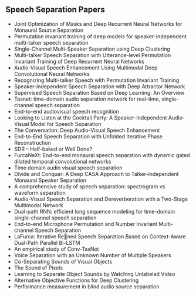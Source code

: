 <h2> Speech Separation Papers</h2>



<ul>

                             

 <li><a target="_blank" href="https://github.com/manjunath5496/Speech-Separation-Papers/blob/master/sps(1).pdf" style="text-decoration:none;">Joint Optimization of Masks and Deep Recurrent Neural Networks for Monaural Source Separation</a></li>

 <li><a target="_blank" href="https://github.com/manjunath5496/Speech-Separation-Papers/blob/master/sps(2).pdf" style="text-decoration:none;">Permutation invariant training of deep models for speaker-independent multi-talker speech separation</a></li>

<li><a target="_blank" href="https://github.com/manjunath5496/Speech-Separation-Papers/blob/master/sps(3).pdf" style="text-decoration:none;">Single-Channel Multi-Speaker Separation using Deep Clustering</a></li>
 <li><a target="_blank" href="https://github.com/manjunath5496/Speech-Separation-Papers/blob/master/sps(4).pdf" style="text-decoration:none;">Multi-talker Speech Separation with Utterance-level Permutation Invariant Training of Deep Recurrent Neural Networks</a></li>                              
<li><a target="_blank" href="https://github.com/manjunath5496/Speech-Separation-Papers/blob/master/sps(5).pdf" style="text-decoration:none;">Audio-Visual Speech Enhancement Using Multimodal Deep Convolutional Neural Networks</a></li>
<li><a target="_blank" href="https://github.com/manjunath5496/Speech-Separation-Papers/blob/master/sps(6).pdf" style="text-decoration:none;">Recognizing Multi-talker Speech with Permutation Invariant Training</a></li>
 <li><a target="_blank" href="https://github.com/manjunath5496/Speech-Separation-Papers/blob/master/sps(7).pdf" style="text-decoration:none;">Speaker-independent Speech Separation with Deep Attractor Network</a></li>

 <li><a target="_blank" href="https://github.com/manjunath5496/Speech-Separation-Papers/blob/master/sps(8).pdf" style="text-decoration:none;"> Supervised Speech Separation Based on Deep Learning: An Overview </a></li>
   <li><a target="_blank" href="https://github.com/manjunath5496/Speech-Separation-Papers/blob/master/sps(9).pdf" style="text-decoration:none;">Tasnet: time-domain audio separation network for real-time, single-channel speech separation</a></li>
  
   
 <li><a target="_blank" href="https://github.com/manjunath5496/Speech-Separation-Papers/blob/master/sps(10).pdf" style="text-decoration:none;">End-to-end audiovisual speech recognition </a></li>                              
<li><a target="_blank" href="https://github.com/manjunath5496/Speech-Separation-Papers/blob/master/sps(11).pdf" style="text-decoration:none;">Looking to Listen at the Cocktail Party: A Speaker-Independent Audio-Visual Model for Speech Separation</a></li>
<li><a target="_blank" href="https://github.com/manjunath5496/Speech-Separation-Papers/blob/master/sps(12).pdf" style="text-decoration:none;">The Conversation: Deep Audio-Visual Speech Enhancement</a></li>
<li><a target="_blank" href="https://github.com/manjunath5496/Speech-Separation-Papers/blob/master/sps(13).pdf" style="text-decoration:none;">End-to-End Speech Separation with Unfolded Iterative Phase Reconstruction</a></li>

<li><a target="_blank" href="https://github.com/manjunath5496/Speech-Separation-Papers/blob/master/sps(14).pdf" style="text-decoration:none;">SDR – Half-baked or Well Done?</a></li>
                              
<li><a target="_blank" href="https://github.com/manjunath5496/Speech-Separation-Papers/blob/master/sps(15).pdf" style="text-decoration:none;">FurcaNeXt: End-to-end monaural speech separation with dynamic gated dilated temporal convolutional networks</a></li>

<li><a target="_blank" href="https://github.com/manjunath5496/Speech-Separation-Papers/blob/master/sps(16).pdf" style="text-decoration:none;">Time domain audio visual speech separation</a></li>

  <li><a target="_blank" href="https://github.com/manjunath5496/Speech-Separation-Papers/blob/master/sps(17).pdf" style="text-decoration:none;">Divide and Conquer: A Deep CASA Approach to Talker-independent Monaural Speaker Separation</a></li>   
  
<li><a target="_blank" href="https://github.com/manjunath5496/Speech-Separation-Papers/blob/master/sps(18).pdf" style="text-decoration:none;">A comprehensive study of speech separation: spectrogram vs waveform separation</a></li> 

  
<li><a target="_blank" href="https://github.com/manjunath5496/Speech-Separation-Papers/blob/master/sps(19).pdf" style="text-decoration:none;">Audio-Visual Speech Separation and
Dereverberation with a Two-Stage Multimodal Network</a></li> 

<li><a target="_blank" href="https://github.com/manjunath5496/Speech-Separation-Papers/blob/master/sps(20).pdf" style="text-decoration:none;">Dual-path RNN: efficient long sequence modeling for time-domain single-channel speech separation</a></li>

<li><a target="_blank" href="https://github.com/manjunath5496/Speech-Separation-Papers/blob/master/sps(21).pdf" style="text-decoration:none;">End-to-end Microphone Permutation and Number Invariant Multi-channel Speech Separation</a></li>
<li><a target="_blank" href="https://github.com/manjunath5496/Speech-Separation-Papers/blob/master/sps(22).pdf" style="text-decoration:none;">LaFurca: Iterative Rened Speech Separation Based on Context-Aware Dual-Path Parallel Bi-LSTM</a></li> 
 <li><a target="_blank" href="https://github.com/manjunath5496/Speech-Separation-Papers/blob/master/sps(23).pdf" style="text-decoration:none;">An empirical study of Conv-TasNet</a></li> 
 

   <li><a target="_blank" href="https://github.com/manjunath5496/Speech-Separation-Papers/blob/master/sps(24).pdf" style="text-decoration:none;">Voice Separation with an Unknown Number of Multiple Speakers</a></li>
 
   <li><a target="_blank" href="https://github.com/manjunath5496/Speech-Separation-Papers/blob/master/sps(25).pdf" style="text-decoration:none;">Co-Separating Sounds of Visual Objects</a></li>                              
 <li><a target="_blank" href="https://github.com/manjunath5496/Speech-Separation-Papers/blob/master/sps(26).pdf" style="text-decoration:none;">The Sound of Pixels</a></li>
 <li><a target="_blank" href="https://github.com/manjunath5496/Speech-Separation-Papers/blob/master/sps(27).pdf" style="text-decoration:none;">Learning to Separate Object Sounds by Watching Unlabeled Video</a></li>
   
 
   <li><a target="_blank" href="https://github.com/manjunath5496/Speech-Separation-Papers/blob/master/sps(28).pdf" style="text-decoration:none;">Alternative Objective Functions for Deep Clustering</a></li>
 
   <li><a target="_blank" href="https://github.com/manjunath5496/Speech-Separation-Papers/blob/master/sps(29).pdf" style="text-decoration:none;">Performance measurement in blind audio source separation </a></li>                              

  </ul>
